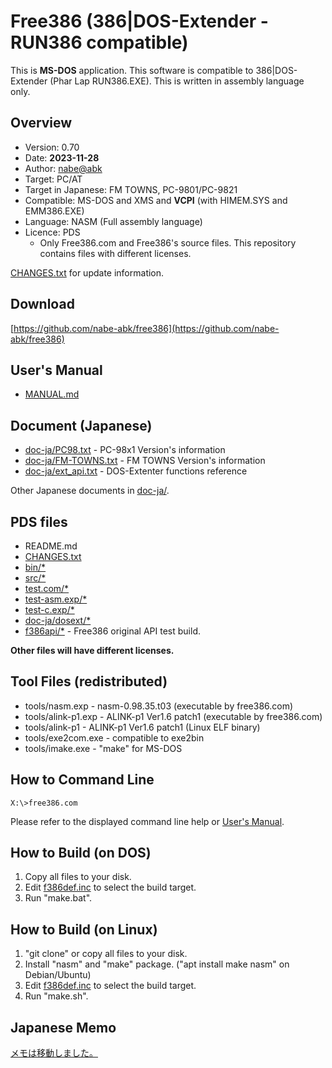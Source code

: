 # Free386 (386|DOS-Extender - RUN386 compatible)

This is **MS-DOS** application.
This software is compatible to 386|DOS-Extender (Phar Lap RUN386.EXE).
This is written in assembly language only.

## Overview

* Version: 0.70
* Date: **2023-11-28**
* Author: [nabe@abk](https://twitter.com/nabe_abk)
* Target: PC/AT
* Target in Japanese: FM TOWNS, PC-9801/PC-9821
* Compatible: MS-DOS and XMS and **VCPI** (with HIMEM.SYS and EMM386.EXE)
* Language: NASM (Full assembly language)
* Licence: PDS
	* Only Free386.com and Free386's source files. This repository contains files with different licenses.

[CHANGES.txt](CHANGES.txt) for update information.

## Download

[https://github.com/nabe-abk/free386](https://github.com/nabe-abk/free386)

## User's Manual

* [MANUAL.md](MANUAL.md)

## Document (Japanese)

* [doc-ja/PC98.txt](doc-ja/PC98.txt)     - PC-98x1 Version's information
* [doc-ja/FM-TOWNS.txt](doc-ja/FM-TOWNS.txt) - FM TOWNS Version's information
* [doc-ja/ext_api.txt](doc-ja/ext_api.txt)       - DOS-Extenter functions reference

Other Japanese documents in [doc-ja/](doc-ja/).

## PDS files

- README.md
- [CHANGES.txt](CHANGES.txt)
- [bin/*](bin/)
- [src/*](src/)
- [test.com/*](test.com/)
- [test-asm.exp/*](test-asm.exp/)
- [test-c.exp/*](test-c.exp/)
- [doc-ja/dosext/*](doc-ja/dosext/)
- [f386api/*](f386api/) - Free386 original API test build.

**Other files will have different licenses.**

## Tool Files (redistributed)

* tools/nasm.exp     - nasm-0.98.35.t03 (executable by free386.com)
* tools/alink-p1.exp - ALINK-p1 Ver1.6 patch1 (executable by free386.com)
* tools/alink-p1     - ALINK-p1 Ver1.6 patch1 (Linux ELF binary)
* tools/exe2com.exe  - compatible to exe2bin
* tools/imake.exe    - "make" for MS-DOS

## How to Command Line

```
X:\>free386.com
```

Please refer to the displayed command line help or [User's Manual](MANUAL.md).

## How to Build (on DOS)

1. Copy all files to your disk.
2. Edit [f386def.inc](src/f386def.inc) to select the build target.
3. Run "make.bat".

## How to Build (on Linux)

1. "git clone" or copy all files to your disk.
2. Install "nasm" and "make" package. ("apt install make nasm" on Debian/Ubuntu)
3. Edit [f386def.inc](src/f386def.inc) to select the build target.
4. Run "make.sh".

## Japanese Memo

[メモは移動しました。](doc-ja/memo.md)

